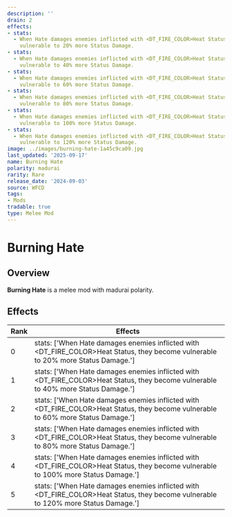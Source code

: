 ```yaml
---
description: ''
drain: 2
effects:
- stats:
  - When Hate damages enemies inflicted with <DT_FIRE_COLOR>Heat Status, they become
    vulnerable to 20% more Status Damage.
- stats:
  - When Hate damages enemies inflicted with <DT_FIRE_COLOR>Heat Status, they become
    vulnerable to 40% more Status Damage.
- stats:
  - When Hate damages enemies inflicted with <DT_FIRE_COLOR>Heat Status, they become
    vulnerable to 60% more Status Damage.
- stats:
  - When Hate damages enemies inflicted with <DT_FIRE_COLOR>Heat Status, they become
    vulnerable to 80% more Status Damage.
- stats:
  - When Hate damages enemies inflicted with <DT_FIRE_COLOR>Heat Status, they become
    vulnerable to 100% more Status Damage.
- stats:
  - When Hate damages enemies inflicted with <DT_FIRE_COLOR>Heat Status, they become
    vulnerable to 120% more Status Damage.
image: ../images/burning-hate-1a45c9ca09.jpg
last_updated: '2025-09-17'
name: Burning Hate
polarity: madurai
rarity: Rare
release_date: '2024-09-03'
source: WFCD
tags:
- Mods
tradable: true
type: Melee Mod
---
```


# Burning Hate

## Overview

**Burning Hate** is a melee mod with madurai polarity.

## Effects

| Rank | Effects |
|------|----------|
| 0 | stats: ['When Hate damages enemies inflicted with <DT_FIRE_COLOR>Heat Status, they become vulnerable to 20% more Status Damage.'] |
| 1 | stats: ['When Hate damages enemies inflicted with <DT_FIRE_COLOR>Heat Status, they become vulnerable to 40% more Status Damage.'] |
| 2 | stats: ['When Hate damages enemies inflicted with <DT_FIRE_COLOR>Heat Status, they become vulnerable to 60% more Status Damage.'] |
| 3 | stats: ['When Hate damages enemies inflicted with <DT_FIRE_COLOR>Heat Status, they become vulnerable to 80% more Status Damage.'] |
| 4 | stats: ['When Hate damages enemies inflicted with <DT_FIRE_COLOR>Heat Status, they become vulnerable to 100% more Status Damage.'] |
| 5 | stats: ['When Hate damages enemies inflicted with <DT_FIRE_COLOR>Heat Status, they become vulnerable to 120% more Status Damage.'] |

